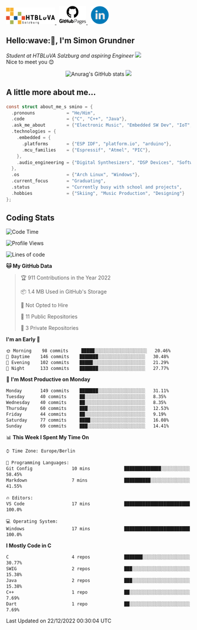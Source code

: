 <p>
 <a href="http://www.htl-salzburg.ac.at/startseite.html">
  <picture>
   <source media="(prefers-color-scheme: dark)" srcset="/images/htlbla_logo_weiss.png" height="45"/>
   <img alt="HTBLuVA Salzburg" src="/images/htlbla_logo_schwarz.png" height="45"/>
  </picture>
 </a> &nbsp;
 <a href="https://s-grundner.github.io/">
  <picture>
   <source media="(prefers-color-scheme: dark)" srcset="/images/pages_weiss.png" height="50"/>
   <img alt="Pages" src="/images/pages.png" height="50"/>
  </picture>
 </a> &nbsp;
 <a href="https://www.linkedin.com/in/simon-grundner-b0b9b8228/">
  <img alt="LinkedIn" src="/images/LinkedIn.png" height="50"/>
 </a>
</p>

<h2>Hello:wave:🏻, I'm Simon Grundner</h2>
<p><em>Student at HTBLuVA Salzburg and aspiring Engineer
</a><img src="https://media.giphy.com/media/WUlplcMpOCEmTGBtBW/giphy.gif" width="30"></em><br>
Nice to meet you 😊</p>

<p align="center"><img dipslay="inline-block" src="https://github-readme-stats.vercel.app/api?username=s-grundner&amp;count_private=true&amp;show_icons=true&amp;theme=tokyonight" alt="Anurag's GitHub stats" />
 <img dipslay="inline-block" width="340"src="images/e6cb4de279254053b04e8305f4706497.gif"/></p>
 
<h2> A little more about me...</h2>
  
```c
const struct about_me_s smino = {
  .pronouns            = "He/Him",
  .code                = {"C", "C++", "Java"},
  .ask_me_about        = {"Electronic Music", "Embedded SW Dev", "IoT", "Old Japanese Cars"},
  .technologies = { 
    .embedded = {
      .platforms       = {"ESP IDF", "platform.io", "arduino"},
      .mcu_families    = {"Espressif", "Atmel", "PIC"},
    },
    .audio_engineering = {"Digital Synthesizers", "DSP Devices", "Software Sounddesign"},
  },
  .os                  = {"Arch Linux", "Windows"},
  .current_focus       = "Graduating",
  .status              = "Currently busy with school and projects",
  .hobbies             = {"Skiing", "Music Production", "Designing"}
};
 ```

<h2> Coding Stats </h2>

<!--START_SECTION:waka-->
![Code Time](http://img.shields.io/badge/Code%20Time-45%20hrs%2035%20mins-blue)

![Profile Views](http://img.shields.io/badge/Profile%20Views-86-blue)

![Lines of code](https://img.shields.io/badge/From%20Hello%20World%20I%27ve%20Written-36%20Thousand%20lines%20of%20code-blue)

**🐱 My GitHub Data** 

> 🏆 911 Contributions in the Year 2022
 > 
> 📦 1.4 MB Used in GitHub's Storage 
 > 
> 🚫 Not Opted to Hire
 > 
> 📜 11 Public Repositories 
 > 
> 🔑 3 Private Repositories  
 > 
**I'm an Early 🐤** 

```text
🌞 Morning    98 commits     █████░░░░░░░░░░░░░░░░░░░░   20.46% 
🌆 Daytime    146 commits    ███████░░░░░░░░░░░░░░░░░░   30.48% 
🌃 Evening    102 commits    █████░░░░░░░░░░░░░░░░░░░░   21.29% 
🌙 Night      133 commits    ███████░░░░░░░░░░░░░░░░░░   27.77%

```
📅 **I'm Most Productive on Monday** 

```text
Monday       149 commits    ███████░░░░░░░░░░░░░░░░░░   31.11% 
Tuesday      40 commits     ██░░░░░░░░░░░░░░░░░░░░░░░   8.35% 
Wednesday    40 commits     ██░░░░░░░░░░░░░░░░░░░░░░░   8.35% 
Thursday     60 commits     ███░░░░░░░░░░░░░░░░░░░░░░   12.53% 
Friday       44 commits     ██░░░░░░░░░░░░░░░░░░░░░░░   9.19% 
Saturday     77 commits     ████░░░░░░░░░░░░░░░░░░░░░   16.08% 
Sunday       69 commits     ███░░░░░░░░░░░░░░░░░░░░░░   14.41%

```


📊 **This Week I Spent My Time On** 

```text
⌚︎ Time Zone: Europe/Berlin

💬 Programming Languages: 
Git Config               10 mins             ██████████████░░░░░░░░░░░   58.45% 
Markdown                 7 mins              ██████████░░░░░░░░░░░░░░░   41.55%

🔥 Editors: 
VS Code                  17 mins             █████████████████████████   100.0%

💻 Operating System: 
Windows                  17 mins             █████████████████████████   100.0%

```

**I Mostly Code in C** 

```text
C                        4 repos             ███████░░░░░░░░░░░░░░░░░░   30.77% 
SWIG                     2 repos             ███░░░░░░░░░░░░░░░░░░░░░░   15.38% 
Java                     2 repos             ███░░░░░░░░░░░░░░░░░░░░░░   15.38% 
C++                      1 repo              ██░░░░░░░░░░░░░░░░░░░░░░░   7.69% 
Dart                     1 repo              ██░░░░░░░░░░░░░░░░░░░░░░░   7.69%

```



 Last Updated on 22/12/2022 00:30:04 UTC
<!--END_SECTION:waka-->
